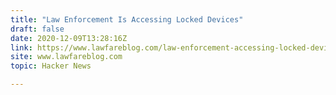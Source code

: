 ```yaml
---
title: "Law Enforcement Is Accessing Locked Devices"
draft: false
date: 2020-12-09T13:28:16Z
link: https://www.lawfareblog.com/law-enforcement-accessing-locked-devices-quite-well-thank-you?utm_medium=RSS&utm_source=hune
site: www.lawfareblog.com
topic: Hacker News  

---
```


